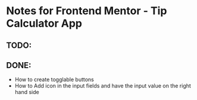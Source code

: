 # Notes for Frontend Mentor - Tip Calculator App

## TODO:

## DONE:

- How to create togglable buttons
- How to Add icon in the input fields and have the input value on the right hand side
